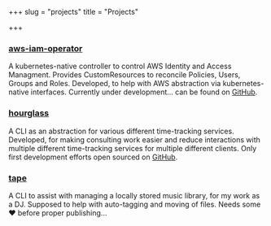 +++
slug = "projects"
title = "Projects"

+++
### [**aws-iam-operator**](https://github.com/redradrat/aws-iam-operator)

A kubernetes-native controller to control AWS Identity and Access Managment. Provides CustomResources to reconcile Policies, Users, Groups and Roles. Developed, to help with AWS abstraction via kubernetes-native interfaces. Currently under development... can be found on [GitHub](https://github.com/redradrat/aws-iam-operator).

### [**hourglass**](https://github.com/redradrat/hourglass)

A CLI as an abstraction for various different time-tracking services. Developed, for making consulting work easier and reduce interactions with multiple different time-tracking services for multiple different clients. Only first development efforts open sourced on [GitHub](https://github.com/redradrat/hourglass).

### [**tape**](https://github.com/redradrat/tape)

A CLI to assist with managing a locally stored music library, for my work as a DJ. Supposed to help with auto-tagging and moving of files. Needs some ❤️ before proper publishing...